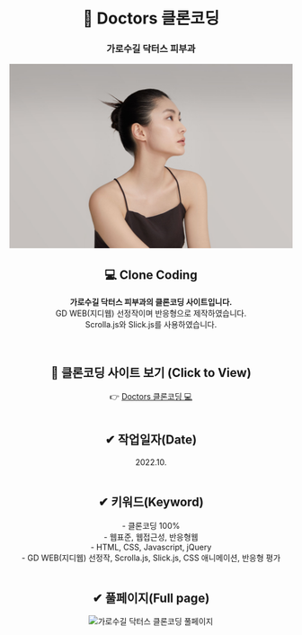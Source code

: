 <div align=center><h1>📌 Doctors 클론코딩</h1></div>

<div align=center><h3>가로수길 닥터스 피부과</h3></div>

<div align=center>
<img src="./img/doctors.png" width="600px" height="auto" alt="가로수길 닥터스 클론코딩">
</div>


<div align=center>
<h2>💻 Clone Coding </h2>

**가로수길 닥터스 피부과의 클론코딩 사이트입니다.** <br> GD WEB(지디웹) 선정작이며 반응형으로 제작하였습니다. <br> 
Scrolla.js와 Slick.js를 사용하였습니다.

</div>

<br>

<div align=center>
<h2>👀 클론코딩 사이트 보기 (Click to View) </h2>
👉 <a href="https://breeghty.github.io/Doctors_clonecoding/" target="_blank">Doctors 클론코딩 💻 </a>
</div>

<br>

<div align=center>
<h2>✔ 작업일자(Date)</h2>
2022.10.
</div>

<br>

<div align=center>
<h2>✔ 키워드(Keyword)</h2>
- 클론코딩 100%<br>
- 웹표준, 웹접근성, 반응형웹<br>
- HTML, CSS, Javascript, jQuery<br>
- GD WEB(지디웹) 선정작, Scrolla.js, Slick.js, CSS 애니메이션, 반응형 평가
</div>

<br>

<div align=center>
<h2>✔ 풀페이지(Full page)</h2>
<img src="./img/full_doctors.png" width="600px" height="auto" alt="가로수길 닥터스 클론코딩 풀페이지">
</div>

